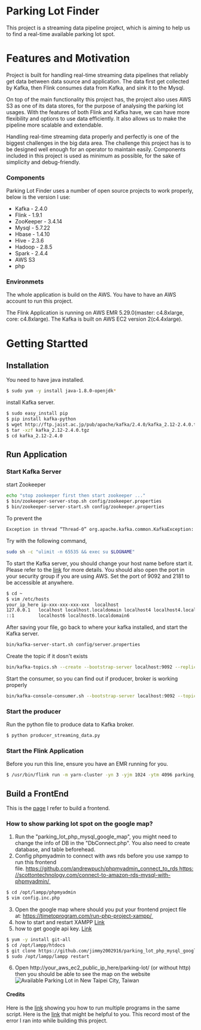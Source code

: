 # Parking Lot Finder
This project is a streaming data pipeline project, which is aiming to help us to find a real-time available parking lot spot. 
# Features and Motivation
Project is built for handling real-time streaming data pipelines that reliably get data between data source and application. The data first get collected by Kafka, then Flink consumes data from Kafka, and sink it to the Mysql. 

On top of the main functionality this project has, the project also uses AWS S3 as one of its data stores, for the purpose of analysing the parking lot usages. With the features of both Flink and Kafka have, we can have more flexibility and options to use data efficiently. It also allows us to make the pipeline more scalable and extendable.

Handling real-time streaming data properly and perfectly is one of the biggest challenges in the big data area. The challenge this project has is to be designed well enough for an operator to maintain easily. Components included in this project is used as minimum as possible, for the sake of simplicity and debug-friendly.

### Components
Parking Lot Finder uses a number of open source projects to work properly, below is the version I use:
* Kafka - 2.4.0
* Flink - 1.9.1
* ZooKeeper - 3.4.14
* Mysql - 5.7.22
* Hbase - 1.4.10
* Hive - 2.3.6
* Hadoop - 2.8.5
* Spark - 2.4.4
* AWS S3
* php

### Environmets
The whole application is build on the AWS. You have to have an AWS account to run this project. 

The Flink Application is running on AWS EMR 5.29.0(master: c4.8xlarge, core: c4.8xlarge). The Kafka is built on AWS EC2 version 2(c4.4xlarge). 

# Getting Startted
## Installation
You need to have java installed. 
```sh
$ sudo yum -y install java-1.8.0-openjdk*
```
install Kafka server.
```sh
$ sudo easy_install pip
$ pip install kafka-python
$ wget http://ftp.jaist.ac.jp/pub/apache/kafka/2.4.0/kafka_2.12-2.4.0.tgz
$ tar -xzf kafka_2.12-2.4.0.tgz 
$ cd kafka_2.12-2.4.0
```
## Run Application
### Start Kafka Server
start Zookeeper
```sh
echo "stop zookeeper first then start zookeeper ..."
$ bin/zookeeper-server-stop.sh config/zookeeper.properties
$ bin/zookeeper-server-start.sh config/zookeeper.properties
```
To prevent the 
```sh
Exception in thread “Thread-0” org.apache.kafka.common.KafkaException: Failed to construct kafka producer
```
Try with the following command,
```sh
sudo sh -c "ulimit -n 65535 && exec su $LOGNAME"
```
To start the Kafka server, you should change your host name before start it. Please refer to the [link](https://blog.csdn.net/caoshangpa/article/details/79899419) for more details. You should also open the port in your security group if you are using AWS. Set the port of 9092 and 2181 to be accessible at anywhere.
```sh
$ cd ~
$ vim /etc/hosts
your_ip_here ip-xxx-xxx-xxx-xxx  localhost
127.0.0.1   localhost localhost.localdomain localhost4 localhost4.localdomain4
::1         localhost6 localhost6.localdomain6 
```
After saving your file, go back to where your kafka installed, and start the Kafka server.
```sh
bin/kafka-server-start.sh config/server.properties
```
Create the topic if it dosn't exists
```sh
bin/kafka-topics.sh --create --bootstrap-server localhost:9092 --replication-factor 1 --partitions 1 --topic web_access
```
Start the consumer, so you can find out if producer, broker is working properly
```sh
bin/kafka-console-consumer.sh --bootstrap-server localhost:9092 --topic web_access --from-beginning
```
### Start the producer
Run the python file to produce data to Kafka broker. 
```sh
$ python producer_streaming_data.py
```
### Start the Flink Application
Before you run this line, ensure you have an EMR running for you.
```sh
$ /usr/bin/flink run -m yarn-cluster -yn 3 -yjm 1024 -ytm 4096 parking_lot_streaming_data.jar
```
## Build a FrontEnd
This is the [page](https://github.com/durgesh-sahani/google-map-php-mysql) I refer to build a frontend. 
### How to show parking lot spot on the google map?
1. Run the "parking_lot_php_mysql_google_map", you might need to change the info of DB in the "DbConnect.php". You also need to create database, and table beforehead.
2. Config phpmyadmin to connect with aws rds before you use xampp to run this frontend file. https://github.com/andrewpuch/phpmyadmin_connect_to_rds https://scottontechnology.com/connect-to-amazon-rds-mysql-with-phpmyadmin/ 
```sh
$ cd /opt/lampp/phpmyadmin 
$ vim config.inc.php
```
3. Open the google map where should you put your frontend project file at: https://timetoprogram.com/run-php-project-xampp/ 
4. how to start and restart XAMPP [Link](https://medium.com/@RahulShukla754/amazon-ec2-setup-with-ubuntu-and-xampp-installation-37c3c0eeb51d)
5. how to get google api key. [Link](https://developers.google.com/maps/documentation/javascript/get-api-key)
```sh
$ yum -y install git-all 
$ cd /opt/lampp/htdocs
$ git clone https://github.com/jimmy2002916/parking_lot_php_mysql_google_map.git // make some necessary changes here, or put "parking_lot_php_mysql_google_map" folder under "htdocs"
$ sudo /opt/lampp/lampp restart
```
6. Open http://your_aws_ec2_public_ip_here/parking-lot/ (or without http) then you should be able to see the map on the website
![Available Parking Lot in New Taipei City, Taiwan](https://github.com/jimmy2002916/parking_lot_streaming_data/blob/master/Screen%20Shot%202020-03-31%20at%202.31.14%20PM.png)

#### Credits

Here is the [link](https://stackoverflow.com/questions/3004811/how-do-you-run-multiple-programs-in-parallel-from-a-bash-script) showing you how to run multiple programs in the same script.
Here is the [link](https://medium.com/@jimmy2002916/problems-that-you-might-run-into-with-kafka-flink-mysql-and-hbase-5192c403b36a) that might be helpful to you. This record most of the error I ran into while building this project. 
